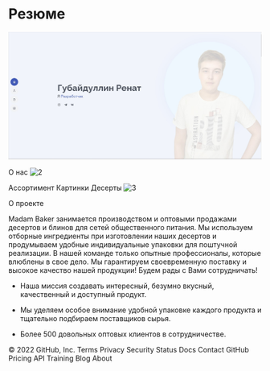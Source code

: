 # Резюме
![1](https://github.com/renat2006/Resume/blob/main/1.jpg)

О нас
![2](https://user-images.githubusercontent.com/92933233/166927289-e39aca94-6e05-4c73-9a49-329be7b7d33e.png)

Ассортимент
Картинки
Десерты
![3](https://user-images.githubusercontent.com/92933233/166927323-ce7c0681-8b83-4c19-8319-2c6532a83db4.png)

О проекте

Madam Baker занимается производством и оптовыми продажами десертов и блинов для сетей общественного питания. Мы используем отборные ингредиенты при изготовлении наших десертов и продумываем удобные индивидуальные упаковки для поштучной реализации. В нашей команде только опытные профессионалы, которые влюблены в свое дело. Мы гарантируем своевременную поставку и высокое качество нашей продукции! Будем рады с Вами сотрудничать!

- Наша миссия создавать интересный, безумно вкусный, качественный и доступный продукт.

- Мы уделяем особое внимание удобной упаковке каждого продукта и тщательно подбираем поставщиков сырья.

- Более 500 довольных оптовых клиентов в сотрудничестве.












© 2022 GitHub, Inc.
Terms
Privacy
Security
Status
Docs
Contact GitHub
Pricing
API
Training
Blog
About
